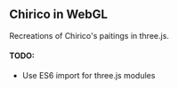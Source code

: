 ## Chirico in WebGL

Recreations of Chirico's paitings in three.js. 

#### TODO:
* Use ES6 import for three.js modules

